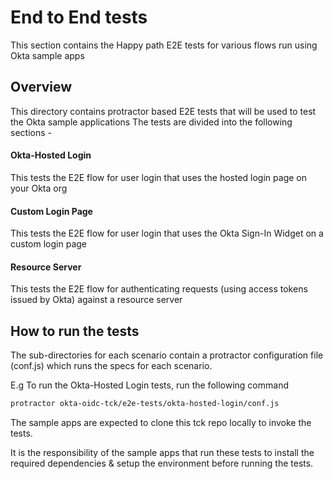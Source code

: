 End to End tests
================

This section contains the Happy path E2E tests for various flows run using Okta sample apps

## Overview

This directory contains protractor based E2E tests that will be used to test the Okta sample applications
The tests are divided into the following sections - 

#### Okta-Hosted Login
This tests the E2E flow for user login that uses the hosted login page on your Okta org

#### Custom Login Page
This tests the E2E flow for user login that uses the Okta Sign-In Widget on a custom login page 

#### Resource Server
This tests the E2E flow for authenticating requests (using access tokens issued by Okta) against a resource server

## How to run the tests
The sub-directories for each scenario contain a protractor configuration file (conf.js) which runs the specs for each scenario.

E.g To run the Okta-Hosted Login tests, run the following command 

```bash
protractor okta-oidc-tck/e2e-tests/okta-hosted-login/conf.js
```

The sample apps are expected to clone this tck repo locally to invoke the tests.

It is the responsibility of the sample apps that run these tests to install the required dependencies & setup the environment before running the tests.

